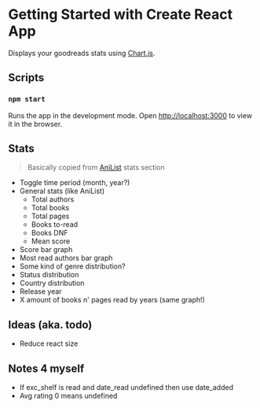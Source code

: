 # Getting Started with Create React App

Displays your goodreads stats using [Chart.js](https://www.chartjs.org).

## Scripts

### `npm start`

Runs the app in the development mode.
Open [http://localhost:3000](http://localhost:3000) to view it in the browser.

## Stats

> Basically copied from [AniList](https://anilist.co) stats section

- Toggle time period (month, year?)
- General stats (like AniList)
  - Total authors
  - Total books
  - Total pages
  - Books to-read
  - Books DNF
  - Mean score
- Score bar graph
- Most read authors bar graph
- Some kind of genre distribution?
- Status distribution
- Country distribution
- Release year
- X amount of books n' pages read by years (same graph!)

## Ideas (aka. todo)

- Reduce react size

## Notes 4 myself

- If exc_shelf  is read and date_read undefined then use date_added
- Avg rating 0 means undefined